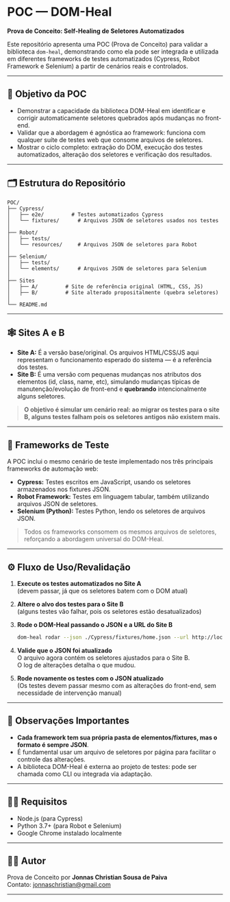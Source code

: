 
# POC — DOM-Heal

**Prova de Conceito: Self-Healing de Seletores Automatizados**

Este repositório apresenta uma POC (Prova de Conceito) para validar a biblioteca `dom-heal`, demonstrando como ela pode ser integrada e utilizada em diferentes frameworks de testes automatizados (Cypress, Robot Framework e Selenium) a partir de cenários reais e controlados.

---

## 🎯 Objetivo da POC

- Demonstrar a capacidade da biblioteca DOM-Heal em identificar e corrigir automaticamente seletores quebrados após mudanças no front-end.
- Validar que a abordagem é agnóstica ao framework: funciona com qualquer suíte de testes web que consome arquivos de seletores.
- Mostrar o ciclo completo: extração do DOM, execução dos testes automatizados, alteração dos seletores e verificação dos resultados.

---

## 🗂️ Estrutura do Repositório

```
POC/
├── Cypress/
│   ├── e2e/         # Testes automatizados Cypress
│   └── fixtures/      # Arquivos JSON de seletores usados nos testes
│
├── Robot/
│   ├── tests/
│   └── resources/     # Arquivos JSON de seletores para Robot
│
├── Selenium/
│   ├── tests/
│   └── elements/      # Arquivos JSON de seletores para Selenium
│
├── Sites
│   ├── A/         # Site de referência original (HTML, CSS, JS)
│   ├── B/         # Site alterado propositalmente (quebra seletores)
│
└── README.md
```

---

## 🕸️ Sites A e B

- **Site A:** É a versão base/original. Os arquivos HTML/CSS/JS aqui representam o funcionamento esperado do sistema — é a referência dos testes.
- **Site B:** É uma versão com pequenas mudanças nos atributos dos elementos (id, class, name, etc), simulando mudanças típicas de manutenção/evolução de front-end e **quebrando** intencionalmente alguns seletores.

> **O objetivo é simular um cenário real: ao migrar os testes para o site B, alguns testes falham pois os seletores antigos não existem mais.**

---

## 🧪 Frameworks de Teste

A POC inclui o mesmo cenário de teste implementado nos três principais frameworks de automação web:

- **Cypress:** Testes escritos em JavaScript, usando os seletores armazenados nos fixtures JSON.
- **Robot Framework:** Testes em linguagem tabular, também utilizando arquivos JSON de seletores.
- **Selenium (Python):** Testes Python, lendo os seletores de arquivos JSON.

> Todos os frameworks consomem os mesmos arquivos de seletores, reforçando a abordagem universal do DOM-Heal.

---

## ⚙️ Fluxo de Uso/Revalidação

1. **Execute os testes automatizados no Site A**  
   (devem passar, já que os seletores batem com o DOM atual)

2. **Altere o alvo dos testes para o Site B**  
   (alguns testes vão falhar, pois os seletores estão desatualizados)

3. **Rode o DOM-Heal passando o JSON e a URL do Site B**  
   ```bash
   dom-heal rodar --json ./Cypress/fixtures/home.json --url http://localhost:8000/siteB/home.html
   ```

4. **Valide que o JSON foi atualizado**  
   O arquivo agora contém os seletores ajustados para o Site B.  
   O log de alterações detalha o que mudou.

5. **Rode novamente os testes com o JSON atualizado**  
   (Os testes devem passar mesmo com as alterações do front-end, sem necessidade de intervenção manual)

---

## 📝 Observações Importantes

- **Cada framework tem sua própria pasta de elementos/fixtures, mas o formato é sempre JSON**.
- É fundamental usar um arquivo de seletores por página para facilitar o controle das alterações.
- A biblioteca DOM-Heal é externa ao projeto de testes: pode ser chamada como CLI ou integrada via adaptação.

---

## 👨‍💻 Requisitos

- Node.js (para Cypress)
- Python 3.7+ (para Robot e Selenium)
- Google Chrome instalado localmente

---

## 🧑‍🏫 Autor

Prova de Conceito por **Jonnas Christian Sousa de Paiva**  
Contato: [jonnaschristian@gmail.com](mailto:jonnaschristian@gmail.com)

---
